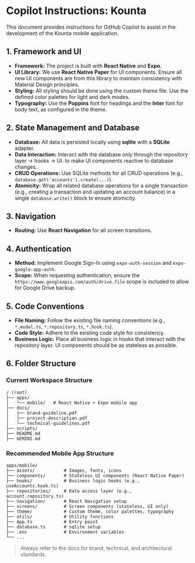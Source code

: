 # Copilot Instructions: Kounta

This document provides instructions for GitHub Copilot to assist in the
development of the Kounta mobile application.

## 1. Framework and UI

- **Framework:** The project is built with **React Native** and **Expo**.
- **UI Library:** We use **React Native Paper** for UI components. Ensure all
  new UI components are from this library to maintain consistency with Material
  Design principles.
- **Styling:** All styling should be done using the custom theme file. Use the
  defined color palettes for light and dark modes.
- **Typography:** Use the **Poppins** font for headings and the **Inter** font
  for body text, as configured in the theme.

## 2. State Management and Database

- **Database:** All data is persisted locally using **sqlite** with a **SQLite**
  adapter.
- **Data Interaction:** Interact with the database _only_ through the repository
  layer -> hooks -> UI. to make UI components reactive to database changes.
- **CRUD Operations:** Use SQLite methods for all CRUD operations (e.g.,
  `database.get('accounts').create(...)`).
- **Atomicity:** Wrap all related database operations for a single transaction
  (e.g., creating a transaction and updating an account balance) in a single
  `database.write()` block to ensure atomicity.

## 3. Navigation

- **Routing:** Use **React Navigation** for all screen transitions.

## 4. Authentication

- **Method:** Implement Google Sign-In using `expo-auth-session` and
  `expo-google-app-auth`.
- **Scope:** When requesting authentication, ensure the
  `https://www.googleapis.com/auth/drive.file` scope is included to allow for
  Google Drive backup.

## 5. Code Conventions

- **File Naming:** Follow the existing file naming conventions (e.g.,
  `*.model.ts`, `*.repository.ts`, `*.hook.ts`).
- **Code Style:** Adhere to the existing code style for consistency.
- **Business Logic:** Place all business logic in hooks that interact with the
  repository layer. UI components should be as stateless as possible.

## 6. Folder Structure

### Current Workspace Structure

```
/ (root)
├── apps/
│   └── mobile/   # React Native + Expo mobile app
├── docs/
│   ├── brand-guideline.pdf
│   ├── project-description.pdf
│   └── technical-guidelines.pdf
├── scripts/
├── README.md
├── GEMINI.md
```

### Recommended Mobile App Structure

```
apps/mobile/
├── assets/           # Images, fonts, icons
├── components/       # Stateless UI components (React Native Paper)
├── hooks/            # Business logic hooks (e.g., useAccounts.hook.ts)
├── repositories/     # Data access layer (e.g., account.repository.ts)
├── navigation/       # React Navigation setup
├── screens/          # Screen components (stateless, UI only)
├── theme/            # Custom theme, color palettes, typography
├── utils/            # Utility functions
├── App.ts            # Entry point
├── database.ts       # sqlite setup
├── .env              # Environment variables
└── ...
```

> Always refer to the docs for brand, technical, and architectural standards.
